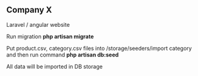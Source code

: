 ## Company X

Laravel / angular website

Run migration **php artisan migrate**

Put product.csv, category.csv files into /storage/seeders/import category and then run command **php artisan db:seed**

All data will be imported in DB storage